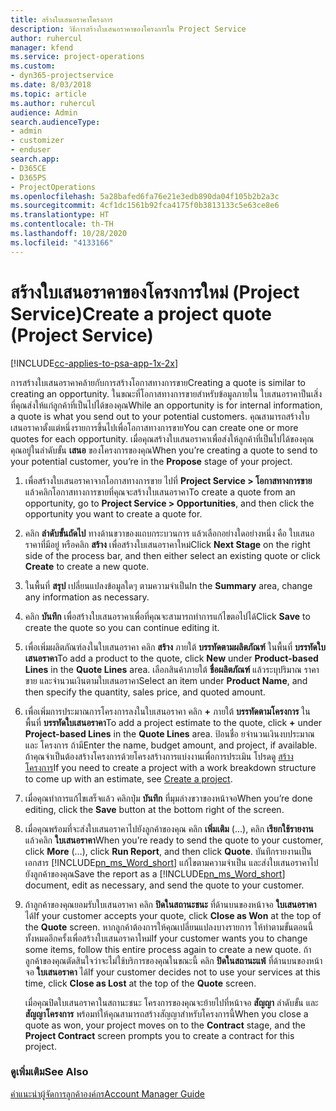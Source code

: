```yaml
---
title: สร้างใบเสนอราคาโครงการ
description: วิธีการสร้างใบเสนอราคาของโครงการใน Project Service
author: ruhercul
manager: kfend
ms.service: project-operations
ms.custom:
- dyn365-projectservice
ms.date: 8/03/2018
ms.topic: article
ms.author: ruhercul
audience: Admin
search.audienceType:
- admin
- customizer
- enduser
search.app:
- D365CE
- D365PS
- ProjectOperations
ms.openlocfilehash: 5a28bafed6fa76e21e3edb890da04f105b2b2a3c
ms.sourcegitcommit: 4cf1dc1561b92fca4175f0b3813133c5e63ce8e6
ms.translationtype: HT
ms.contentlocale: th-TH
ms.lasthandoff: 10/28/2020
ms.locfileid: "4133166"
---
```

# <a name="create-a-project-quote-project-service"></a><span data-ttu-id="bdf11-103">สร้างใบเสนอราคาของโครงการใหม่ (Project Service)</span><span class="sxs-lookup"><span data-stu-id="bdf11-103">Create a project quote (Project Service)</span></span>

[!INCLUDE[cc-applies-to-psa-app-1x-2x](../includes/cc-applies-to-psa-app-1x-2x.md)]

<span data-ttu-id="bdf11-104">การสร้างใบเสนอราคาคล้ายกับการสร้างโอกาสทางการขาย</span><span class="sxs-lookup"><span data-stu-id="bdf11-104">Creating a quote is similar to creating an opportunity.</span></span> <span data-ttu-id="bdf11-105">ในขณะที่โอกาสทางการขายสำหรับข้อมูลภายใน ใบเสนอราคาป็นเสิ่งที่คุณส่งให้แก่ลูกค้าที่เป็นไปได้ของคุณ</span><span class="sxs-lookup"><span data-stu-id="bdf11-105">While an opportunity is for internal information, a quote is what you send out to your potential customers.</span></span> <span data-ttu-id="bdf11-106">คุณสามารถสร้างใบเสนอราคาตั้งแต่หนึ่งรายการขึ้นไปเพื่อโอกาสทางการขาย</span><span class="sxs-lookup"><span data-stu-id="bdf11-106">You can create one or more quotes for each opportunity.</span></span> <span data-ttu-id="bdf11-107">เมื่อคุณสร้างใบเสนอราคาเพื่อส่งให้ลูกค้าที่เป็นไปได้ของคุณ คุณอยู่ในลำดับขั้น **เสนอ** ของโครงการของคุณ</span><span class="sxs-lookup"><span data-stu-id="bdf11-107">When you’re creating a quote to send to your potential customer, you’re in the **Propose** stage of your project.</span></span>  
  
1. <span data-ttu-id="bdf11-108">เพื่อสร้างใบเสนอราคาจากโอกาสทางการขาย ไปที่ **Project Service > โอกาสทางการขาย** แล้วคลิกโอกาสทางการขายที่คุณจะสร้างใบเสนอราคา</span><span class="sxs-lookup"><span data-stu-id="bdf11-108">To create a quote from an opportunity, go to **Project Service > Opportunities**, and then click the opportunity you want to create a quote for.</span></span>  
  
2. <span data-ttu-id="bdf11-109">คลิก **ลำดับขั้นถัดไป** ทางด้านขวาของแถบกระบวนการ แล้วเลือกอย่างใดอย่างหนึ่ง คือ ใบเสนอราคาที่มีอยู่ หรือคลิก **สร้าง** เพื่อสร้างใบเสนอราคาใหม่</span><span class="sxs-lookup"><span data-stu-id="bdf11-109">Click **Next Stage** on the right side of the process bar, and then either select an existing quote or click **Create** to create a new quote.</span></span>  
  
3. <span data-ttu-id="bdf11-110">ในพื้นที่ **สรุป** เปลี่ยนแปลงข้อมูลใดๆ ตามความจำเป็น</span><span class="sxs-lookup"><span data-stu-id="bdf11-110">In the **Summary** area, change any information as necessary.</span></span>  
  
4. <span data-ttu-id="bdf11-111">คลิก **บันทึก** เพื่อสร้างใบเสนอราคาเพื่อที่คุณจะสามารถทำการแก้ไขตอไปได้</span><span class="sxs-lookup"><span data-stu-id="bdf11-111">Click **Save** to create the quote so you can continue editing it.</span></span>  
  
5. <span data-ttu-id="bdf11-112">เพื่อเพิ่มผลิตภัณฑ์ลงในใบเสนอราคา คลิก **สร้าง** ภายใต้ **บรรทัดตามผลิตภัณฑ์** ในพื้นที่ **บรรทัดใบเสนอราคา**</span><span class="sxs-lookup"><span data-stu-id="bdf11-112">To add a product to the quote, click **New** under **Product-based Lines** in the **Quote Lines** area.</span></span> <span data-ttu-id="bdf11-113">เลือกสินค้าภายใต้ **ชื่อผลิตภัณฑ์** แล้วระบุปริมาณ ราคาขาย และจำนวนเงินตามใบเสนอราคา</span><span class="sxs-lookup"><span data-stu-id="bdf11-113">Select an item under **Product Name**, and then specify the quantity, sales price, and quoted amount.</span></span>  
  
6. <span data-ttu-id="bdf11-114">เพื่อเพิ่มการประมาณการโครงการลงในใบเสนอราคา คลิก **+** ภายใต้ **บรรทัดตามโครงการ** ในพื้นที่ **บรรทัดใบเสนอราคา**</span><span class="sxs-lookup"><span data-stu-id="bdf11-114">To add a project estimate to the quote, click **+** under **Project-based Lines** in the **Quote Lines** area.</span></span> <span data-ttu-id="bdf11-115">ป้อนชื่อ ยจำนวนเงินงบประมาณ และ โครงการ ถ้ามี</span><span class="sxs-lookup"><span data-stu-id="bdf11-115">Enter the name, budget amount, and project, if available.</span></span> <span data-ttu-id="bdf11-116">ถ้าคุณจำเป็นต้องสร้างโครงการด้วยโครงสร้างการแบ่งงานเพื่อการประเมิน โปรดดู [สร้างโครงการ](../psa/create-project.md)</span><span class="sxs-lookup"><span data-stu-id="bdf11-116">If you need to create a project with a work breakdown structure to come up with an estimate, see [Create a project](../psa/create-project.md).</span></span>  
  
7. <span data-ttu-id="bdf11-117">เมื่อคุณทำการแก้ไขเสร็จแล้ว คลิกปุ่ม **บันทึก** ที่มุมล่างขวาของหน้าจอ</span><span class="sxs-lookup"><span data-stu-id="bdf11-117">When you’re done editing, click the **Save** button at the bottom right of the screen.</span></span>  
  
8. <span data-ttu-id="bdf11-118">เมื่อคุณพร้อมที่จะส่งใบเสนอราคาไปยังลูกค้าของคุณ คลิก **เพิ่มเติม** (...), คลิก **เรียกใช้รายงาน** แล้วคลิก **ใบเสนอราคา**</span><span class="sxs-lookup"><span data-stu-id="bdf11-118">When you’re ready to send the quote to your customer, click **More** (…), click **Run Report**, and then click **Quote**.</span></span> <span data-ttu-id="bdf11-119">บันทึกรายงานเป็นเอกสาร [!INCLUDE[pn_ms_Word_short](../includes/pn-ms-word-short.md)] แก้ไขตามความจำเป็น และส่งใบเสนอราคาไปยังลูกค้าของคุณ</span><span class="sxs-lookup"><span data-stu-id="bdf11-119">Save the report as a [!INCLUDE[pn_ms_Word_short](../includes/pn-ms-word-short.md)] document, edit as necessary, and send the quote to your customer.</span></span>  
  
9. <span data-ttu-id="bdf11-120">ถ้าลูกค้าของคุณยอมรับใบเสนอราคา คลิก **ปิดในสถานะชนะ** ที่ด้านบนของหน้าจอ **ใบเสนอราคา** ได้</span><span class="sxs-lookup"><span data-stu-id="bdf11-120">If your customer accepts your quote, click **Close as Won** at the top of the **Quote** screen.</span></span> <span data-ttu-id="bdf11-121">หากลูกค้าต้องการให้คุณเปลี่ยนแปลงบางรายการ ให้ทำตามขั้นตอนนี้ทั้งหมดอีกครั้งเพื่อสร้างใบเสนอราคาใหม่</span><span class="sxs-lookup"><span data-stu-id="bdf11-121">If your customer wants you to change some items, follow this entire process again to create a new quote.</span></span> <span data-ttu-id="bdf11-122">ถ้าลูกค้าของคุณตัดสินใจว่าจะไม่ใช้บริการของคุณในขณะนี้ คลิก **ปิดในสถานะแพ้** ที่ด้านบนของหน้าจอ **ใบเสนอราคา** ได้</span><span class="sxs-lookup"><span data-stu-id="bdf11-122">If your customer decides not to use your services at this time, click **Close as Lost** at the top of the **Quote** screen.</span></span>  
  
   <span data-ttu-id="bdf11-123">เมื่อคุณปิดใบเสนอราคาในสถานะชนะ โครงการของคุณจะย้ายไปที่หน้าจอ **สัญญา** ลำดับขั้น และ **สัญญาโครงการ** พร้อมท์ให้คุณสามารถสร้างสัญญาสำหรับโครงการนี้</span><span class="sxs-lookup"><span data-stu-id="bdf11-123">When you close a quote as won, your project moves on to the **Contract** stage, and the **Project Contract** screen prompts you to create a contract for this project.</span></span>  
  
### <a name="see-also"></a><span data-ttu-id="bdf11-124">ดูเพิ่มเติม</span><span class="sxs-lookup"><span data-stu-id="bdf11-124">See Also</span></span>  
 [<span data-ttu-id="bdf11-125">คำแนะนำผู้จัดการลูกค้าองค์กร</span><span class="sxs-lookup"><span data-stu-id="bdf11-125">Account Manager Guide</span></span>](../psa/account-manager-guide.md)

